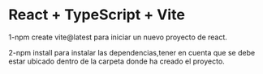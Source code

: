 # React + TypeScript + Vite

1-npm create vite@latest para iniciar un nuevo proyecto de react.

2-npm install para instalar las dependencias,tener en cuenta que se debe estar ubicado dentro de la carpeta donde ha creado el proyecto.
